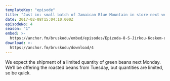 ```yaml
---
templateKey: "episode"
title: "Just in: small batch of Jamaican Blue Mountain in store next week"
date: 2017-02-08T15:04:10.000Z
episodeNo: 4
season: "1"
embed: >-
  https://anchor.fm/bruskodu/embed/episodes/Epizoda-8-S-Jirkou-Koskem-o-vyuit-XML-na-front-endu-e1vafq/a-a4n1h2
download: >-
  https://anchor.fm/bruskodu/download/4
---
```


We expect the shipment of a limited quantity of green beans next Monday. We’ll be offering the roasted beans from Tuesday, but quantities are limited, so be quick.
